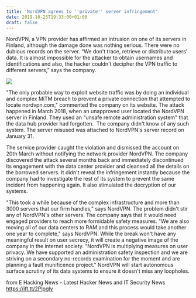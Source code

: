 ```yaml
---
title: 'NordVPN agrees to ''private'' server infringement'
date: 2019-10-25T19:33:00+01:00
draft: false
---
```


  
NordVPN, a VPN provider has affirmed an intrusion on one of its servers in Finland, although the damage done was nothing serious. There were no dubious records on the server. “We don't trace, retrieve or distribute users' data. It is almost impossible for the attacker to obtain usernames and identifications and also, the hacker couldn't decipher the VPN traffic to different servers,” says the company.  
  

[![](https://1.bp.blogspot.com/-Ce14l5EypZc/XbM86b3isZI/AAAAAAAAKoA/1LywkpcG0pwubsPVOwRARkzBUUzKh8gmQCLcBGAsYHQ/s640/NordVPN.jpeg)](https://1.bp.blogspot.com/-Ce14l5EypZc/XbM86b3isZI/AAAAAAAAKoA/1LywkpcG0pwubsPVOwRARkzBUUzKh8gmQCLcBGAsYHQ/s1600/NordVPN.jpeg)

  
  
"The only probable way to exploit website traffic was by doing an individual and complex MiTM breach to prevent a private connection that attempted to locate nordvpn.com," commented the company on its website. The attack happened in March 2018, when an unapproved user located the NordVPN server in Finland. They used an "unsafe remote administration system" that the data hub provider had forgotten.  The company didn't know of any such system. The server misused was attached to NordVPN's server record on January 31.  
  
The service provider caught the violation and dismissed the account on 20th March without notifying the network provider NordVPN. The company discovered the attack several months back and immediately discontinued its engagement with the data center provider and cleansed all the details on the borrowed servers. It didn't reveal the infringement instantly because the company had to investigate the rest of its system to prevent the same incident from happening again. It also stimulated the decryption of our systems.  
  
"This took a while because of the complex infrastructure and more than 3000 servers that our firm handles," says NordVPN. The problem didn't stir any of NordVPN's other servers. The company says that it would need engaged providers to reach more formidable safety measures. "We are also moving all of our data centers to RAM and this process would take another one year to complete," says NordVPN. While the break won't have any meaningful result on user secrecy, it will create a negative image of the company in the internet society. “NordVPN is multiplying measures on user privacy. We have supported an administration safety inspection and we are striving on a secondary no-records examination for the moment and are planning a fault munificence project." NordVPN will start autonomous surface scrutiny of its data systems to ensure it doesn't miss any loopholes.

  
  
from E Hacking News - Latest Hacker News and IT Security News https://ift.tt/2Plpgly
